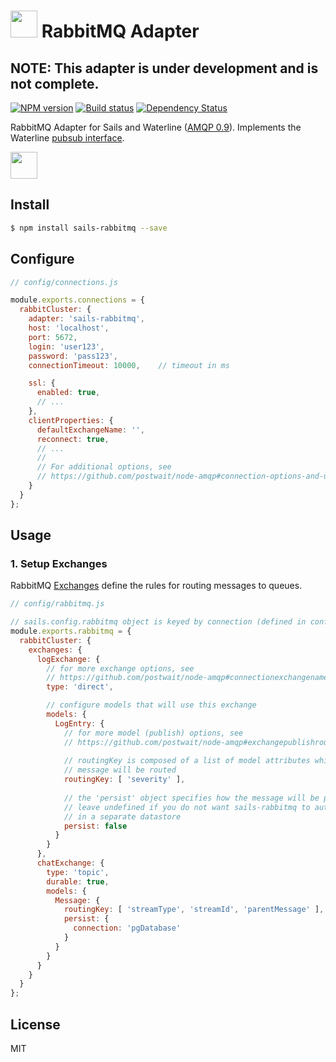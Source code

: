 #  <img src="http://cdn.tjw.io/images/sails-logo.png" height='43px' /> RabbitMQ Adapter

## NOTE: This adapter is under development and is not complete.

[![NPM version][npm-image]][npm-url]
[![Build status][ci-image]][ci-url]
[![Dependency Status][daviddm-image]][daviddm-url]

RabbitMQ Adapter for Sails and Waterline ([AMQP 0.9](https://www.rabbitmq.com/amqp-0-9-1-reference.html)).
Implements the Waterline [pubsub
interface](https://github.com/balderdashy/sails-docs/blob/master/contributing/adapter-specification.md#subscribable-interface).

<img src="http://i.imgur.com/3j5klOp.png" height='43px' />

## Install
```sh
$ npm install sails-rabbitmq --save
```

## Configure

```js
// config/connections.js

module.exports.connections = {
  rabbitCluster: {
    adapter: 'sails-rabbitmq',
    host: 'localhost',
    port: 5672,
    login: 'user123',
    password: 'pass123',
    connectionTimeout: 10000,    // timeout in ms

    ssl: {
      enabled: true,
      // ...
    },
    clientProperties: {
      defaultExchangeName: '',
      reconnect: true,
      // ...
      //
      // For additional options, see
      // https://github.com/postwait/node-amqp#connection-options-and-url
    }
  }
};

```

## Usage

### 1. Setup Exchanges

RabbitMQ [Exchanges](https://github.com/tjwebb/sails-rabbitmq/wiki/AMQP:-Exchanges) define the rules for routing messages to queues. 

```js
// config/rabbitmq.js

// sails.config.rabbitmq object is keyed by connection (defined in config/connections.js)
module.exports.rabbitmq = {
  rabbitCluster: {
    exchanges: {
      logExchange: {
        // for more exchange options, see   
        // https://github.com/postwait/node-amqp#connectionexchangename-options-opencallback
        type: 'direct',

        // configure models that will use this exchange
        models: {
          LogEntry: {
            // for more model (publish) options, see
            // https://github.com/postwait/node-amqp#exchangepublishroutingkey-message-options-callback
            
            // routingKey is composed of a list of model attributes which determine how the 
            // message will be routed
            routingKey: [ 'severity' ],
            
            // the 'persist' object specifies how the message will be persisted once created.
            // leave undefined if you do not want sails-rabbitmq to automatically persist objects
            // in a separate datastore
            persist: false
          }
        }
      },
      chatExchange: {
        type: 'topic',
        durable: true,
        models: {
          Message: {
            routingKey: [ 'streamType', 'streamId', 'parentMessage' ],
            persist: {
              connection: 'pgDatabase'
            }
          }
        }
      }
    }
  }
};
```

## License
MIT

[sails-logo]: http://cdn.tjw.io/images/sails-logo.png
[sails-url]: https://sailsjs.org
[npm-image]: https://img.shields.io/npm/v/sails-rabbitmq.svg?style=flat-square
[npm-url]: https://npmjs.org/package/sails-rabbitmq
[ci-image]: https://img.shields.io/circleci/project/tjwebb/sails-rabbitmq/master.svg?style=flat-square
[ci-url]: https://circleci.com/gh/tjwebb/sails-rabbitmq
[daviddm-image]: http://img.shields.io/david/tjwebb/sails-rabbitmq.svg?style=flat-square
[daviddm-url]: https://david-dm.org/tjwebb/sails-rabbitmq
